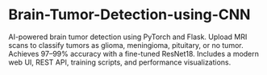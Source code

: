 # Brain-Tumor-Detection-using-CNN
AI-powered brain tumor detection using PyTorch and Flask. Upload MRI scans to classify tumors as glioma, meningioma, pituitary, or no tumor. Achieves 97–99% accuracy with a fine-tuned ResNet18. Includes a modern web UI, REST API, training scripts, and performance visualizations.
